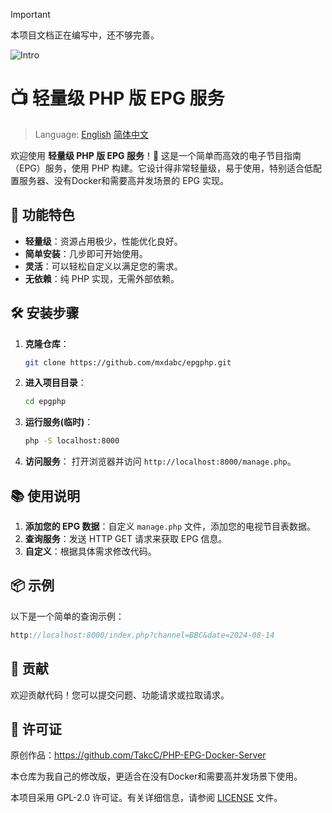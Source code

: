 > [!IMPORTANT]  
> 本项目文档正在编写中，还不够完善。

![Intro](https://socialify.git.ci/mxdabc/epgphp/image?description=1&descriptionEditable=PHP%E7%89%88%E7%9A%84EPG%E6%9C%8D%E5%8A%A1%EF%BC%8C%E6%9B%B4%E8%BD%BB%E9%87%8F%E3%80%82%20&font=Jost&forks=1&issues=1&language=1&name=1&owner=1&pulls=1&stargazers=1&theme=Auto)

# 📺 轻量级 PHP 版 EPG 服务

> Language: [English](README.md)   [简体中文](README_zh-CN.md) 

欢迎使用 **轻量级 PHP 版 EPG 服务**！🎉 这是一个简单而高效的电子节目指南（EPG）服务，使用 PHP 构建。它设计得非常轻量级，易于使用，特别适合低配置服务器、没有Docker和需要高并发场景的 EPG 实现。

## 🚀 功能特色

- **轻量级**：资源占用极少，性能优化良好。
- **简单安装**：几步即可开始使用。
- **灵活**：可以轻松自定义以满足您的需求。
- **无依赖**：纯 PHP 实现，无需外部依赖。

## 🛠️ 安装步骤

1. **克隆仓库**：
   ```bash
   git clone https://github.com/mxdabc/epgphp.git
   ```
2. **进入项目目录**：
   ```bash
   cd epgphp
   ```
3. **运行服务(临时)**：
   ```bash
   php -S localhost:8000
   ```
4. **访问服务**：
   打开浏览器并访问 `http://localhost:8000/manage.php`。

## 📚 使用说明

1. **添加您的 EPG 数据**：自定义 `manage.php` 文件，添加您的电视节目表数据。
2. **查询服务**：发送 HTTP GET 请求来获取 EPG 信息。
3. **自定义**：根据具体需求修改代码。

## 📦 示例

以下是一个简单的查询示例：

```php
http://localhost:8000/index.php?channel=BBC&date=2024-08-14
```

## 👥 贡献

欢迎贡献代码！您可以提交问题、功能请求或拉取请求。

## 📝 许可证

原创作品：https://github.com/TakcC/PHP-EPG-Docker-Server

本仓库为我自己的修改版，更适合在没有Docker和需要高并发场景下使用。

本项目采用 GPL-2.0 许可证。有关详细信息，请参阅 [LICENSE](LICENSE) 文件。

